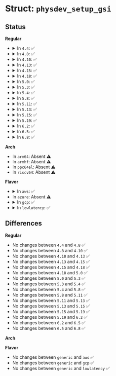 # Struct: <code>physdev_setup_gsi</code>

## Status
<b>Regular</b>
<ul>
<li>
<details>
<summary>In <code>4.4</code>: ✅</summary>

```c
struct physdev_setup_gsi {
    int gsi;
    uint8_t triggering;
    uint8_t polarity;
};
```
</details>
</li>
<li>
<details>
<summary>In <code>4.8</code>: ✅</summary>

```c
struct physdev_setup_gsi {
    int gsi;
    uint8_t triggering;
    uint8_t polarity;
};
```
</details>
</li>
<li>
<details>
<summary>In <code>4.10</code>: ✅</summary>

```c
struct physdev_setup_gsi {
    int gsi;
    uint8_t triggering;
    uint8_t polarity;
};
```
</details>
</li>
<li>
<details>
<summary>In <code>4.13</code>: ✅</summary>

```c
struct physdev_setup_gsi {
    int gsi;
    uint8_t triggering;
    uint8_t polarity;
};
```
</details>
</li>
<li>
<details>
<summary>In <code>4.15</code>: ✅</summary>

```c
struct physdev_setup_gsi {
    int gsi;
    uint8_t triggering;
    uint8_t polarity;
};
```
</details>
</li>
<li>
<details>
<summary>In <code>4.18</code>: ✅</summary>

```c
struct physdev_setup_gsi {
    int gsi;
    uint8_t triggering;
    uint8_t polarity;
};
```
</details>
</li>
<li>
<details>
<summary>In <code>5.0</code>: ✅</summary>

```c
struct physdev_setup_gsi {
    int gsi;
    uint8_t triggering;
    uint8_t polarity;
};
```
</details>
</li>
<li>
<details>
<summary>In <code>5.3</code>: ✅</summary>

```c
struct physdev_setup_gsi {
    int gsi;
    uint8_t triggering;
    uint8_t polarity;
};
```
</details>
</li>
<li>
<details>
<summary>In <code>5.4</code>: ✅</summary>

```c
struct physdev_setup_gsi {
    int gsi;
    uint8_t triggering;
    uint8_t polarity;
};
```
</details>
</li>
<li>
<details>
<summary>In <code>5.8</code>: ✅</summary>

```c
struct physdev_setup_gsi {
    int gsi;
    uint8_t triggering;
    uint8_t polarity;
};
```
</details>
</li>
<li>
<details>
<summary>In <code>5.11</code>: ✅</summary>

```c
struct physdev_setup_gsi {
    int gsi;
    uint8_t triggering;
    uint8_t polarity;
};
```
</details>
</li>
<li>
<details>
<summary>In <code>5.13</code>: ✅</summary>

```c
struct physdev_setup_gsi {
    int gsi;
    uint8_t triggering;
    uint8_t polarity;
};
```
</details>
</li>
<li>
<details>
<summary>In <code>5.15</code>: ✅</summary>

```c
struct physdev_setup_gsi {
    int gsi;
    uint8_t triggering;
    uint8_t polarity;
};
```
</details>
</li>
<li>
<details>
<summary>In <code>5.19</code>: ✅</summary>

```c
struct physdev_setup_gsi {
    int gsi;
    uint8_t triggering;
    uint8_t polarity;
};
```
</details>
</li>
<li>
<details>
<summary>In <code>6.2</code>: ✅</summary>

```c
struct physdev_setup_gsi {
    int gsi;
    uint8_t triggering;
    uint8_t polarity;
};
```
</details>
</li>
<li>
<details>
<summary>In <code>6.5</code>: ✅</summary>

```c
struct physdev_setup_gsi {
    int gsi;
    uint8_t triggering;
    uint8_t polarity;
};
```
</details>
</li>
<li>
<details>
<summary>In <code>6.8</code>: ✅</summary>

```c
struct physdev_setup_gsi {
    int gsi;
    uint8_t triggering;
    uint8_t polarity;
};
```
</details>
</li>
</ul>
<b>Arch</b>
<ul>
<li>
In <code>arm64</code>: Absent ⚠️
</li>
<li>
In <code>armhf</code>: Absent ⚠️
</li>
<li>
In <code>ppc64el</code>: Absent ⚠️
</li>
<li>
In <code>riscv64</code>: Absent ⚠️
</li>
</ul>
<b>Flavor</b>
<ul>
<li>
<details>
<summary>In <code>aws</code>: ✅</summary>

```c
struct physdev_setup_gsi {
    int gsi;
    uint8_t triggering;
    uint8_t polarity;
};
```
</details>
</li>
<li>
In <code>azure</code>: Absent ⚠️
</li>
<li>
<details>
<summary>In <code>gcp</code>: ✅</summary>

```c
struct physdev_setup_gsi {
    int gsi;
    uint8_t triggering;
    uint8_t polarity;
};
```
</details>
</li>
<li>
<details>
<summary>In <code>lowlatency</code>: ✅</summary>

```c
struct physdev_setup_gsi {
    int gsi;
    uint8_t triggering;
    uint8_t polarity;
};
```
</details>
</li>
</ul>

## Differences
<b>Regular</b>
<ul>
<li>
No changes between <code>4.4</code> and <code>4.8</code> ✅
</li>
<li>
No changes between <code>4.8</code> and <code>4.10</code> ✅
</li>
<li>
No changes between <code>4.10</code> and <code>4.13</code> ✅
</li>
<li>
No changes between <code>4.13</code> and <code>4.15</code> ✅
</li>
<li>
No changes between <code>4.15</code> and <code>4.18</code> ✅
</li>
<li>
No changes between <code>4.18</code> and <code>5.0</code> ✅
</li>
<li>
No changes between <code>5.0</code> and <code>5.3</code> ✅
</li>
<li>
No changes between <code>5.3</code> and <code>5.4</code> ✅
</li>
<li>
No changes between <code>5.4</code> and <code>5.8</code> ✅
</li>
<li>
No changes between <code>5.8</code> and <code>5.11</code> ✅
</li>
<li>
No changes between <code>5.11</code> and <code>5.13</code> ✅
</li>
<li>
No changes between <code>5.13</code> and <code>5.15</code> ✅
</li>
<li>
No changes between <code>5.15</code> and <code>5.19</code> ✅
</li>
<li>
No changes between <code>5.19</code> and <code>6.2</code> ✅
</li>
<li>
No changes between <code>6.2</code> and <code>6.5</code> ✅
</li>
<li>
No changes between <code>6.5</code> and <code>6.8</code> ✅
</li>
</ul>
<b>Arch</b>
<ul>
</ul>
<b>Flavor</b>
<ul>
<li>
No changes between <code>generic</code> and <code>aws</code> ✅
</li>
<li>
No changes between <code>generic</code> and <code>gcp</code> ✅
</li>
<li>
No changes between <code>generic</code> and <code>lowlatency</code> ✅
</li>
</ul>
